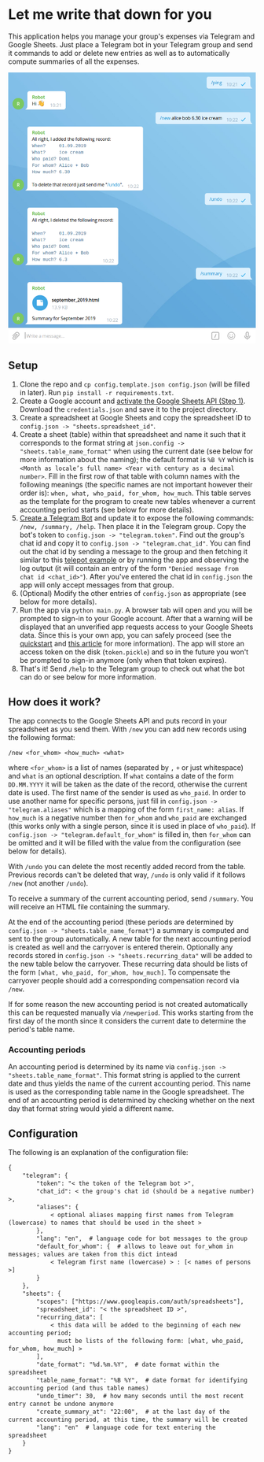 # Let me write that down for you

This application helps you manage your group's expenses via Telegram and Google Sheets. Just place a Telegram bot
in your Telegram group and send it commands to add or delete new entries as well as to automatically compute
summaries of all the expenses.

![Screenshot](./screenshot.png)

## Setup

1. Clone the repo and `cp config.template.json config.json` (will be filled in later). Run `pip install -r requirements.txt`.
2. Create a Google account and [activate the Google Sheets API (Step 1)](https://developers.google.com/sheets/api/quickstart/python).
   Download the `credentials.json` and save it to the project directory.
3. Create a spreadsheet at Google Sheets and copy the spreadsheet ID to `config.json -> "sheets.spreadsheet_id"`.
4. Create a sheet (table) within that spreadsheet and name it such that it corresponds to the format string at
   `json.config -> "sheets.table_name_format"` when using the current date (see below for more information about the naming);
   the default format is `%B %Y` which is `<Month as locale’s full name> <Year with century as a decimal number>`.
   Fill in the first row of that table with column names with the following meanings (the specific names are not
   important however their order is): `when, what, who_paid, for_whom, how_much`. This table serves as the template
   for the program to create new tables whenever a current accounting period starts (see below for more details).
5. [Create a Telegram Bot](https://core.telegram.org/bots#creating-a-new-bot) and update it to expose the following commands:
   `/new, /summary, /help`. Then place it in the Telegram group. Copy the bot's token to
   `config.json -> "telegram.token"`. Find out the group's chat id and copy it to `config.json -> "telegram.chat_id"`.
   You can find out the chat id by sending a message to the group and then fetching it similar to this
   [telepot example](https://telepot.readthedocs.io/en/latest/#receive-messages) or by running the app and observing the
   log output (it will contain an entry of the form `"Denied message from chat id <chat_id>"`). After you've entered the
   chat id in `config.json` the app will only accept messages from that group.
6. (Optional) Modify the other entries of `config.json` as appropriate (see below for more details).
7. Run the app via `python main.py`. A browser tab will open and you will be prompted to sign-in to your Google account.
   After that a warning will be displayed that an unverified app requests access to your Google Sheets data. Since this is
   your own app, you can safely proceed (see the [quickstart](https://developers.google.com/sheets/api/quickstart/python#this_app_isnt_verified)
   and [this article](https://support.google.com/cloud/answer/7454865) for more information). The app will store an
   access token on the disk (`token.pickle`) and so in the future you won't be prompted to sign-in anymore (only when that token expires).
8. That's it! Send `/help` to the Telegram group to check out what the bot can do or see below for more information.

## How does it work?

The app connects to the Google Sheets API and puts record in your spreadsheet as you send them. With `/new` you can add
new records using the following format:

    /new <for_whom> <how_much> <what>
    
where `<for_whom>` is a list of names (separated by `,` `+` or just whitespace) and `what` is an optional description.
If `what` contains a date of the form `DD.MM.YYYY` it will be taken as the date of the record, otherwise the current date is
used. The first name of the sender is used as `who_paid`. In order to use another name for specific persons, just fill in
`config.json -> "telegram.aliases"` which is a mapping of the form `first_name: alias`. If `how_much` is a negative number then
`for_whom` and `who_paid` are exchanged (this works only with a single person, since it is used in place of `who_paid`).
If `config.json -> "telegram.default_for_whom"` is filled in, then `for_whom` can be omitted and it will be filled with the value from the configuration (see below for details).

With `/undo` you can delete the most recently added record from the table. Previous records can't be deleted that way, 
`/undo` is only valid if it follows `/new` (not another `/undo`).

To receive a summary of the current accounting period, send `/summary`. You will receive an HTML file containing the summary.

At the end of the accounting period (these periods are determined by `config.json -> "sheets.table_name_format"`) a summary
is computed and sent to the group automatically. A new table for the next accounting period is created as well and the carryover is entered therein.
Optionally any records stored in `config.json -> "sheets.recurring_data"` will be added to the new table below the carryover.
These recurring data should be lists of the form `[what, who_paid, for_whom, how_much]`.
To compensate the carryover people should add a corresponding compensation record via `/new`.

If for some reason the new accounting period is not created automatically this can be requested manually via `/newperiod`.
This works starting from the first day of the month since it considers the current date to determine the period's table name.

### Accounting periods

An accounting period is determined by its name via `config.json -> "sheets.table_name_format"`. This format string is applied to
the current date and thus yields the name of the current accounting period. This name is used as the corresponding table name
in the Google spreadsheet. The end of an accounting period is determined by checking whether on the next day that format
string would yield a different name.

## Configuration

The following is an explanation of the configuration file:

    {
        "telegram": {
            "token": "< the token of the Telegram bot >",
            "chat_id": < the group's chat id (should be a negative number) >,
            "aliases": {
                < optional aliases mapping first names from Telegram (lowercase) to names that should be used in the sheet >
            },
            "lang": "en",  # language code for bot messages to the group
            "default_for_whom": {  # allows to leave out for_whom in messages; values are taken from this dict intead
                < Telegram first name (lowercase) > : [< names of persons >]
            }
        },
        "sheets": {
            "scopes": ["https://www.googleapis.com/auth/spreadsheets"],
            "spreadsheet_id": "< the spreadsheet ID >",
            "recurring_data": [
                < this data will be added to the beginning of each new accounting period;
                  must be lists of the following form: [what, who_paid, for_whom, how_much] >
            ],
            "date_format": "%d.%m.%Y",  # date format within the spreadsheet
            "table_name_format": "%B %Y",  # date format for identifying accounting period (and thus table names)
            "undo_timer": 30,  # how many seconds until the most recent entry cannot be undone anymore
            "create_summary_at": "22:00",  # at the last day of the current accounting period, at this time, the summary will be created
            "lang": "en"  # language code for text entering the spreadsheet
        }
    }
